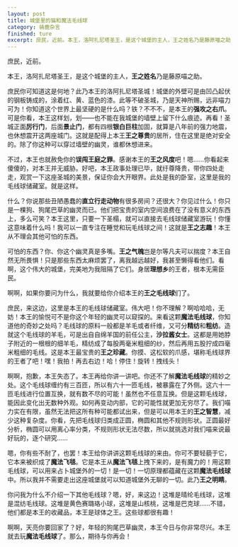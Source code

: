 ```yaml
---
layout: post
title: 城堡里的猫和魔法毛线球
category: 骑鹿杂言
finished: ture
excerpt: 庶民，近前。本王，洛阿扎尼塔圣王，是这个城堡的主人，王之姓名乃是藤原喵之助。
---
```


庶民，近前。

本王，洛阿扎尼塔圣王，是这个城堡的主人，**王之姓名**乃是藤原喵之助。

庶民你可知道这是何地？此乃本王的洛阿扎尼塔圣城！城堡的外壁可是由凹凸起伏的钢板铸成的，涂着红、黄、蓝色的漆。此等不破圣城，乃是天神所赐，远非喵力可为！你知道这个世界上最坚硬的是什么吗？铁？不不不，是本王的**强攻之右爪**。可是你看，本王这样划，划——也不能在我城堡的墙壁上留下什么痕迹。再看！圣城正面**厉行门**，后面**景止门**，都有四根**银白巨柱**加固，就算是八年前的强力地震，也休想震开这两座城门。这就是配得上本王**王之尊贵**的居所，住在这里是绝对安全的。除了你这种可以穿过墙壁的幽灵，谁都休想进来。

不过，本王也就赦免你的**误闯王庭之罪**。感谢本王的**王之风度**吧！嗯……你看起来傻傻的，对本王并无威胁。好吧，本王政事处理已毕，就纡尊降贵，带你四处走走，观赏一下这座圣城的美景，保证你会大开眼界。此处是我的卧室，这里是我的毛线球储藏室。就是这样。

什么？你说那些丑陋愚蠢的**直立行走动物**有很多房间？还很大？你见过什么！你只是一棵狗、狗尾巴草的幽灵而已。他们把宝贵的室内空间浪费在了没有意义的东西上，多么可笑？本王这里，只要一下圣榻，就可以直接去毛线球储藏室游玩！你懂这意味着什么吗！我可以一直专注在睡觉和玩毛线球之间！这就是**王之志趣**！本王从不理会其他可怕的东西。

可怕的东西？你、你这个幽灵真是多嘴。**王之气魄**岂是尔等凡夫可以揣度？本王自然无所畏惧！只是那些东西太麻烦罢了，离我越远越好，我甚至懒得看他们。看啊，这个伟大的城堡，完美地为我阻隔了它们。身居**理想乡**的王者，根本无需臣民。

啊啊，如果你要问为什么，我就要给你介绍本王的**王之毛线球**们了。

庶民，来这边，这里是本王的毛线球储藏室。伟大吧！你不理解？啊哈哈哈，无妨！本王的愉悦可不是你这个年轻的幽灵可以窥探的。来看这颗**魔法毛线球**，你知道他的奇妙之处吗？毛线球的原料一般都是羊毛或者纤维，又可分**精纺**和**粗纺**。造就这个毛线球的羊毛，可是出自自绵羊国的前任公主，**沙拉酱女士**。这都是用她脖子附近的一根根的细羊毛，精纺成了每股两毫米粗细的纱，然后再用五股拧成四毫米粗细的毛线。这是本王最宝贵的**王之珍藏**。你摸、这松软的爪感，堪称毛线球界的王者了吧！嘿！我拍！再去右边！哈！停住！旋转！拽线头！

啊啊，抱歉，本王失态了。本王再给你讲一讲吧。你还不了解**魔法毛线球**的精妙之处。这个毛线球缠约有三百匝，所以有六十一匝毛线，被暴露在了外侧。这六十一匝毛线进行位置互换，就有数不尽的可能！虽然也不任意互换。但是这颗毛线球，能因此变化出无数种外观。如何再变动内部，它的可能性就更加无穷尽了。我们喵力实在有限，虽然无法把这所有种可能都试出来，但是可以用本王的**王之智慧**，减少这种复杂度。你看，先把毛线球归类成正圆，椭圆和其他不规则形状。正圆最好分析，椭圆可以用离心率分类，不规则形状无法尽数，所以就挑选对我们喵来说最好玩的，逐个研究……

嗯，你有些不耐了，也罢！本王给你讲讲这颗毛线球的来由。你可不要轻藐于它，它本来被织成了**魔法飞毯**。它是本王从**魔法飞毯**上拽下来的，是有魔力的！用这颗毛线球，可以用来占卜城堡外的一切！是一切！一切原理都蕴藏在这颗**魔法毛线球**中。所以我并不需要走出这座城堡就可以知道城堡外无聊的一切。此乃**王之明睛**。

你问我为什么不介绍一下其他毛线球？嗯，好，来这边！这堆是晴纶毛线球，这堆是混纺毛线球。这堆是黄色赛璐珞小球，这堆是山核桃，这堆是巴克球……不错，他们都是本王的收藏品，本王是球体之王。这些球都很有趣！

啊啊，天亮你要回家了？好，年轻的狗尾巴草幽灵，本王今日与你非常尽兴。本王就去玩**魔法毛线球**了。那么，期待与你再会！
